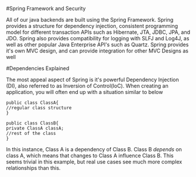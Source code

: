 #Spring Framework and Security

All of our java backends are built using the Spring Framework. Spring provides a structure for dependency injection, consistent programming model for different transaction APIs such as Hibernate, JTA, JDBC, JPA, and JDO. Spring also provides compatibility for logging with SLFJ and Log4J, as well as other popular Java Enterprise API's such as Quartz. Spring provides it's own MVC design, and can provide integration for other MVC Designs as well

#Dependencies Explained

The most appeal aspect of Spring is it's powerful Dependency Injection (DI), also referred to as Inversion of Control(IoC). When creating an application, you will often end up with a situation similar to below

	public class ClassA{
	//regular class structure
	}

	public class ClassB{
	private ClassA classA;
	//rest of the class
	}

In this instance, Class A is a dependency of Class B. Class B *depends* on class A, which means that changes to Class A influence Class B. This seems trivial in this example, but real use cases see much more complex relationships than this. 